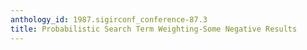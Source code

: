 ```yaml
---
anthology_id: 1987.sigirconf_conference-87.3
title: Probabilistic Search Term Weighting-Some Negative Results
---
```

